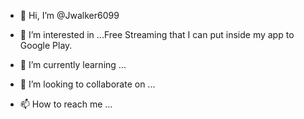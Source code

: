 - 👋 Hi, I’m @Jwalker6099
- 👀 I’m interested in ...Free Streaming that  I can put inside my app to Google Play.

- 🌱 I’m currently learning ...
- 💞️ I’m looking to collaborate on ...
- 📫 How to reach me ...

<!---
Jwalker6099/Jwalker6099 is a ✨ special ✨ repository because its `README.md` (this file) appears on your GitHub profile.
You can click the Preview link to take a look at your changes.
--->

